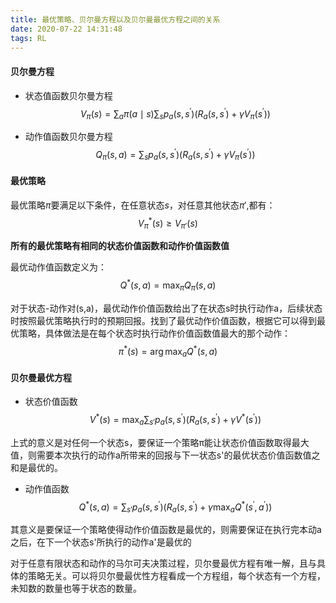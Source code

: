 ```yaml
---
title: 最优策略、贝尔曼方程以及贝尔曼最优方程之间的关系
date: 2020-07-22 14:31:48
tags: RL
---
```


<!-- toc -->
<!--more-->

#### 贝尔曼方程

- 状态值函数贝尔曼方程  
$$V_{\pi}(s)=\sum_{a} \pi(a \mid s) \sum_{s} p_{a}\left(s, s^{\prime}\right)\left(R_{a}\left(s, s^{\prime}\right)+\gamma V_{\pi}\left(s^{\prime}\right)\right)$$

- 动作值函数贝尔曼方程  
$$Q_{\pi}(s, a)=\sum_{s} p_{a}\left(s, s^{\prime}\right)\left(R_{a}\left(s, s^{\prime}\right)+\gamma V_{\pi}\left(s^{\prime}\right)\right)$$

#### 最优策略  
最优策略$\pi$要满足以下条件，在任意状态$s$，对任意其他状态$\pi'$,都有：  
$$V_{\pi}^{*}(s) \geq V_{\pi'}(s)$$

**所有的最优策略有相同的状态价值函数和动作价值函数值**  

最优动作值函数定义为：  
$$Q^{*}(s, a)=\max _{\pi} Q_{\pi}(s, a)$$

对于状态-动作对(s,a)，最优动作价值函数给出了在状态s时执行动作a，后续状态时按照最优策略执行时的预期回报。找到了最优动作价值函数，根据它可以得到最优策略，具体做法是在每个状态时执行动作价值函数值最大的那个动作：    
$$\pi^{*}(s)=\arg \max _{a} Q^{*}(s, a)$$

#### 贝尔曼最优方程

- 状态价值函数  
$$V^{*}(s)=\max _{a} \sum_{s'} p_{a}\left(s, s^{\prime}\right)\left(R_{a}\left(s, s^{\prime}\right)+\gamma V^{*}\left(s^{\prime}\right)\right)$$

上式的意义是对任何一个状态s，要保证一个策略π能让状态价值函数取得最大值，则需要本次执行的动作a所带来的回报与下一状态s'的最优状态价值函数值之和是最优的。

- 动作值函数  
$$Q^{*}(s, a)=\sum_{s'} p_{a}\left(s, s^{\prime}\right)\left(R_{a}\left(s, s^{\prime}\right)+\gamma \max _{a} Q^{*}\left(s^{\prime}, a^{\prime}\right)\right)$$

其意义是要保证一个策略使得动作价值函数是最优的，则需要保证在执行完本动a之后，在下一个状态s'所执行的动作a'是最优的

对于任意有限状态和动作的马尔可夫决策过程，贝尔曼最优方程有唯一解，且与具体的策略无关。可以将贝尔曼最优性方程看成一个方程组，每个状态有一个方程，未知数的数量也等于状态的数量。



